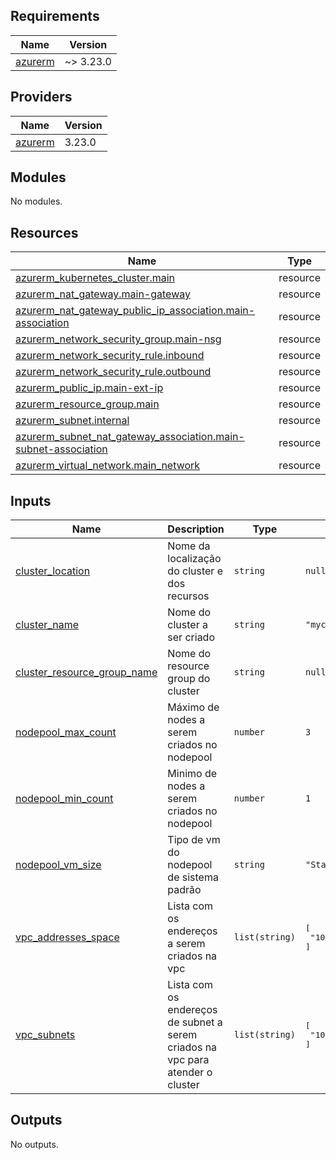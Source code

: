 ## Requirements

| Name | Version |
|------|---------|
| <a name="requirement_azurerm"></a> [azurerm](#requirement\_azurerm) | ~> 3.23.0 |

## Providers

| Name | Version |
|------|---------|
| <a name="provider_azurerm"></a> [azurerm](#provider\_azurerm) | 3.23.0 |

## Modules

No modules.

## Resources

| Name | Type |
|------|------|
| [azurerm_kubernetes_cluster.main](https://registry.terraform.io/providers/hashicorp/azurerm/latest/docs/resources/kubernetes_cluster) | resource |
| [azurerm_nat_gateway.main-gateway](https://registry.terraform.io/providers/hashicorp/azurerm/latest/docs/resources/nat_gateway) | resource |
| [azurerm_nat_gateway_public_ip_association.main-association](https://registry.terraform.io/providers/hashicorp/azurerm/latest/docs/resources/nat_gateway_public_ip_association) | resource |
| [azurerm_network_security_group.main-nsg](https://registry.terraform.io/providers/hashicorp/azurerm/latest/docs/resources/network_security_group) | resource |
| [azurerm_network_security_rule.inbound](https://registry.terraform.io/providers/hashicorp/azurerm/latest/docs/resources/network_security_rule) | resource |
| [azurerm_network_security_rule.outbound](https://registry.terraform.io/providers/hashicorp/azurerm/latest/docs/resources/network_security_rule) | resource |
| [azurerm_public_ip.main-ext-ip](https://registry.terraform.io/providers/hashicorp/azurerm/latest/docs/resources/public_ip) | resource |
| [azurerm_resource_group.main](https://registry.terraform.io/providers/hashicorp/azurerm/latest/docs/resources/resource_group) | resource |
| [azurerm_subnet.internal](https://registry.terraform.io/providers/hashicorp/azurerm/latest/docs/resources/subnet) | resource |
| [azurerm_subnet_nat_gateway_association.main-subnet-association](https://registry.terraform.io/providers/hashicorp/azurerm/latest/docs/resources/subnet_nat_gateway_association) | resource |
| [azurerm_virtual_network.main_network](https://registry.terraform.io/providers/hashicorp/azurerm/latest/docs/resources/virtual_network) | resource |

## Inputs

| Name | Description | Type | Default | Required |
|------|-------------|------|---------|:--------:|
| <a name="input_cluster_location"></a> [cluster\_location](#input\_cluster\_location) | Nome da localização do cluster e dos recursos | `string` | `null` | no |
| <a name="input_cluster_name"></a> [cluster\_name](#input\_cluster\_name) | Nome do cluster a ser criado | `string` | `"mycluster"` | no |
| <a name="input_cluster_resource_group_name"></a> [cluster\_resource\_group\_name](#input\_cluster\_resource\_group\_name) | Nome do resource group do cluster | `string` | `null` | no |
| <a name="input_nodepool_max_count"></a> [nodepool\_max\_count](#input\_nodepool\_max\_count) | Máximo de nodes a serem criados no nodepool | `number` | `3` | no |
| <a name="input_nodepool_min_count"></a> [nodepool\_min\_count](#input\_nodepool\_min\_count) | Minimo de nodes a serem criados no nodepool | `number` | `1` | no |
| <a name="input_nodepool_vm_size"></a> [nodepool\_vm\_size](#input\_nodepool\_vm\_size) | Tipo de vm do nodepool de sistema padrão | `string` | `"Standard_B4ms"` | no |
| <a name="input_vpc_addresses_space"></a> [vpc\_addresses\_space](#input\_vpc\_addresses\_space) | Lista com os endereços a serem criados na vpc | `list(string)` | <pre>[<br>  "10.1.0.0/16"<br>]</pre> | no |
| <a name="input_vpc_subnets"></a> [vpc\_subnets](#input\_vpc\_subnets) | Lista com os endereços de subnet a serem criados na vpc para atender o cluster | `list(string)` | <pre>[<br>  "10.1.0.0/22"<br>]</pre> | no |

## Outputs

No outputs.
